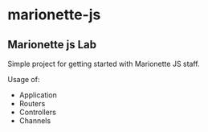 # marionette-js

## Marionette js Lab

Simple project for getting started with Marionette JS staff.

Usage of:

* Application
* Routers
* Controllers
* Channels


